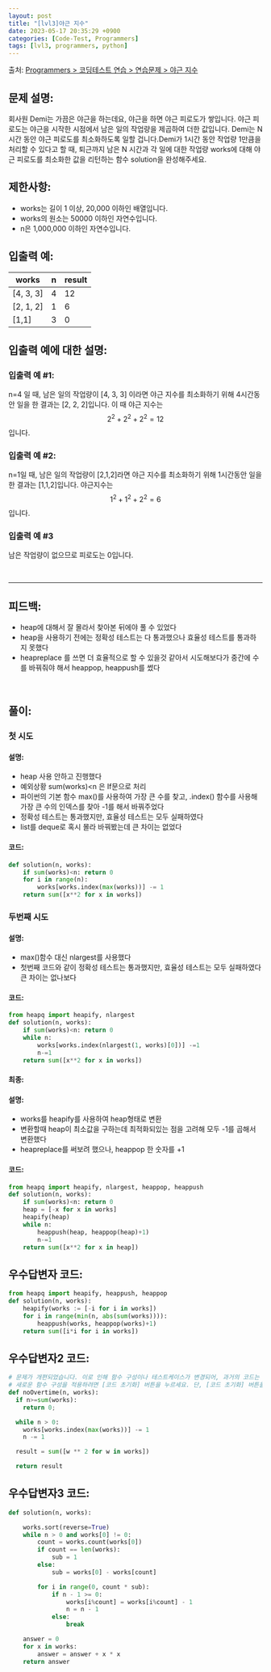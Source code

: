 ```yaml
---
layout: post
title: "[lvl3]야근 지수"
date: 2023-05-17 20:35:29 +0900
categories: [Code-Test, Programmers]
tags: [lvl3, programmers, python]
---
```


출처: [Programmers > 코딩테스트 연습 > 연습문제 > 야근 지수](https://school.programmers.co.kr/learn/courses/30/lessons/12927)

## 문제 설명:

회사원 Demi는 가끔은 야근을 하는데요, 야근을 하면 야근 피로도가 쌓입니다. 야근 피로도는 야근을 시작한 시점에서 남은 일의 작업량을 제곱하여 더한 값입니다. Demi는 N시간 동안 야근 피로도를 최소화하도록 일할 겁니다.Demi가 1시간 동안 작업량 1만큼을 처리할 수 있다고 할 때, 퇴근까지 남은 N 시간과 각 일에 대한 작업량 works에 대해 야근 피로도를 최소화한 값을 리턴하는 함수 solution을 완성해주세요.

## 제한사항:
- works는 길이 1 이상, 20,000 이하인 배열입니다.
- works의 원소는 50000 이하인 자연수입니다.
- n은 1,000,000 이하인 자연수입니다.


## 입출력 예:

| works     | n | result |
|-----------|---|--------|
| [4, 3, 3] | 4 | 12     |
| [2, 1, 2] | 1 | 6      |
| [1,1]     | 3 | 0      |

## 입출력 예에 대한 설명:

### 입출력 예 #1:

n=4 일 때, 남은 일의 작업량이 [4, 3, 3] 이라면 야근 지수를 최소화하기 위해 4시간동안 일을 한 결과는 [2, 2, 2]입니다. 이 때 야근 지수는 $$2^2 + 2^2 + 2^2 = 12$$ 입니다.
### 입출력 예 #2:

n=1일 때, 남은 일의 작업량이 [2,1,2]라면 야근 지수를 최소화하기 위해 1시간동안 일을 한 결과는 [1,1,2]입니다. 야근지수는 $$1^2 + 1^2 + 2^2 = 6$$ 입니다.

### 입출력 예 #3

남은 작업량이 없으므로 피로도는 0입니다.

<br>

<hr>

## 피드백: 
* heap에 대해서 잘 몰라서 찾아본 뒤에야 풀 수 있었다
*  heap을 사용하기 전에는 정확성 테스트는 다 통과했으나 효율성 테스트를 통과하지 못했다
* heapreplace 를 쓰면 더 효율적으로 할 수 있을것 같아서 시도해보다가 중간에 수를 바꿔줘야 해서 heappop, heappush를 썼다


<br>

## 풀이:
### 첫 시도 
#### 설명:
- heap 사용 안하고 진행했다
- 예외상황 sum(works)<n 은 If문으로 처리
- 파이썬의 기본 함수 max()를 사용하여 가장 큰 수를 찾고, .index() 함수를 사용해 가장 큰 수의 인덱스를 찾아 -1를 해서 바꿔주었다
- 정확성 테스트는 통과했지만, 효율성 테스트는 모두 실패하였다
- list를 deque로 혹시 몰라 바꿔봤는데 큰 차이는 없었다

#### 코드:
```python
def solution(n, works):
    if sum(works)<n: return 0
    for i in range(n):
        works[works.index(max(works))] -= 1
    return sum([x**2 for x in works])
```
### 두번째 시도 
#### 설명:

- max()함수 대신 nlargest를 사용했다
- 첫번째 코드와 같이 정확성 테스트는 통과했지만, 효율성 테스트는 모두 실패하였다 큰 차이는 없나보다

#### 코드:

```python
from heapq import heapify, nlargest
def solution(n, works):
    if sum(works)<n: return 0
    while n:
        works[works.index(nlargest(1, works)[0])] -=1
        n-=1
    return sum([x**2 for x in works])
```

#### 최종:
#### 설명:

- works를 heapify를 사용하여 heap형태로 변환
- 변환할때 heap이 최소값을 구하는데 최적화되있는 점을 고려해 모두 -1를 곱해서 변환했다
- heapreplace를 써보려 했으나, heappop 한 숫자를 +1


#### 코드:

```python
from heapq import heapify, nlargest, heappop, heappush
def solution(n, works):
    if sum(works)<n: return 0
    heap = [-x for x in works]
    heapify(heap)
    while n:
        heappush(heap, heappop(heap)+1)
        n-=1
    return sum([x**2 for x in heap])

```

## 우수답변자 코드:

```python
from heapq import heapify, heappush, heappop
def solution(n, works):
    heapify(works := [-i for i in works])
    for i in range(min(n, abs(sum(works)))):
        heappush(works, heappop(works)+1)
    return sum([i*i for i in works])
```

## 우수답변자2 코드:
```python
# 문제가 개편되었습니다. 이로 인해 함수 구성이나 테스트케이스가 변경되어, 과거의 코드는 동작하지 않을 수 있습니다.
# 새로운 함수 구성을 적용하려면 [코드 초기화] 버튼을 누르세요. 단, [코드 초기화] 버튼을 누르면 작성 중인 코드는 사라집니다.
def noOvertime(n, works):
  if n>=sum(works):
    return 0;

  while n > 0:
    works[works.index(max(works))] -= 1
    n -= 1

  result = sum([w ** 2 for w in works])

  return result
```

## 우수답변자3 코드:
```python
def solution(n, works):

    works.sort(reverse=True)
    while n > 0 and works[0] != 0:
        count = works.count(works[0])
        if count == len(works):
            sub = 1
        else:
            sub = works[0] - works[count]

        for i in range(0, count * sub):
            if n - 1 >= 0:
                works[i%count] = works[i%count] - 1
                n = n - 1
            else:
                break

    answer = 0
    for x in works:
        answer = answer + x * x
    return answer
```

